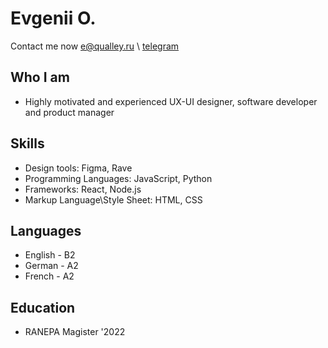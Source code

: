 # Evgenii O.

Contact me now e@qualley.ru \ [telegram](https://t.me/korporativen)

## Who I am
* Highly motivated and experienced UX-UI designer, software developer and product manager
## Skills
- Design tools: Figma, Rave
- Programming Languages: JavaScript, Python
- Frameworks: React, Node.js
- Markup Language\Style Sheet: HTML, CSS 
## Languages
* English - B2
* German - A2
* French - A2
## Education
* RANEPA Magister '2022